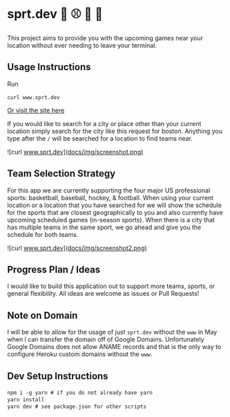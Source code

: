# sprt.dev :basketball: :baseball: :ice_hockey: :football:

This project aims to provide you with the upcoming games near your location without ever needing to leave your terminal.

## Usage Instructions

Run

```
curl www.sprt.dev
```

[Or visit the site here](https://sprt.dev)

If you would like to search for a city or place other than your current location simply search for the city like this request for boston. Anything you type after the `/` will be searched for a location to find teams near.

![curl www.sprt.dev](docs/img/screenshot.png)

## Team Selection Strategy

For this app we are currently supporting the four major US professional sports: basketball, baseball, hockey, & football. When using your current location or a location that you have searched for we will show the schedule for the sports that are closest geographically to you and also currently have upcoming scheduled games (in-season sports). When there is a city that has multiple teams in the same sport, we go ahead and give you the schedule for both teams.

![curl www.sprt.dev](docs/img/screenshot2.png)

## Progress Plan / Ideas

I would like to build this application out to support more teams, sports, or general flexibility. All ideas are welcome as issues or Pull Requests!

## Note on Domain

I will be able to allow for the usage of just `sprt.dev` without the `www` in May when I can transfer the domain off of Google Domains. Unfortunately Google Domains does not allow ANAME records and that is the only way to configure Heroku custom domains without the `www`.

## Dev Setup Instructions

```
npm i -g yarn # if you do not already have yarn
yarn install
yarn dev # see package.json for other scripts
```
